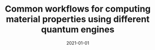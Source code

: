 ---
title: "Common workflows for computing material properties using different quantum engines"
collection: publications
permalink: /publication/2021-01-01-Common-workflows-for-computing-material-properties-using-different-quantum-engines
date: 2021-01-01
venue: 'npj Computational Materials'
url: 'https://www.nature.com/articles/s41524-021-00594-6'
citation: ' Sebastiaan Huber,  Emanuele Bosoni,  Marnik Bercx,  Jens Bröder,  Augustin Degomme,  Vladimir Dikan,  Kristjan Eimre,  Espen Flage-Larsen,  Alberto Garcia,  Luigi Genovese,  Dominik Gresch,  Conrad Johnston,  Guido Petretto,  Samuel Poncé,  Gian-Marco Rignanese,  Christopher Sewell,  Berend Smit,  Vasily Tseplyaev,  Martin Uhrin,  Daniel Wortmann,  Aliaksandr Yakutovich,  Austin Zadoks,  Pezhman Zarabadi-Poor,  Bonan Zhu,  Nicola Marzari,  Giovanni Pizzi,  npj Computational Materials, 2021,7,136.'
---